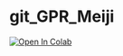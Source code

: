 # git_GPR_Meiji

<a href="">
  <img src="https://colab.research.google.com/assets/colab-badge.svg" alt="Open In Colab"/>
</a>
